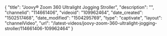 {
    "title": "Joovy&reg; Zoom 360 Ultralight Jogging Stroller",
    "description": "",
    "channelid": "114661406",
    "videoid": "109962464",
    "date_created": "1502517468",
    "date_modified": "1504295769",
    "type": "captivate",
    "layout": "channelVideo",
    "url": "\/latest-videos\/joovy-zoom-360-ultralight-jogging-stroller\/114661406-109962464"
}